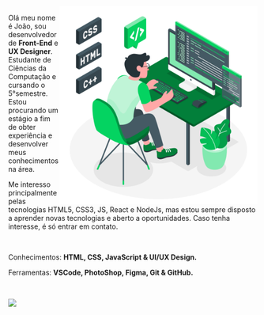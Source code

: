 <img src="./img/eu-pc.svg" min-width="400px" max-width="400px" width="400px" align="right" alt="">

<p align="left"> 
  Olá meu nome é João, sou desenvolvedor de <strong>Front-End</strong> e <strong>UX Designer</strong>. Estudante de Ciências da Computação e cursando o 5°semestre. Estou
procurando um estágio a fim de obter experiência e desenvolver meus
conhecimentos na área.

Me interesso principalmente pelas tecnologias HTML5,
CSS3, JS, React</strong> e NodeJs, mas estou sempre disposto a aprender novas
tecnologias e aberto a oportunidades. Caso tenha interesse, é só entrar em contato.
</p>
</br>

<p align="left">
  Conhecimentos: <strong>HTML, CSS, JavaScript & UI/UX Design.</strong>
</p>

<p align="left">
  Ferramentas: <strong>VSCode, PhotoShop, Figma, Git & GitHub.</strong>
</p>

</br>
<p align="left">
  
  <a href="https://www.linkedin.com/in/jo%C3%A3o-vitor-camargo-49815a1b0/" alt="Linkedin">
  <img src="https://img.shields.io/badge/-Linkedin-0e76a8?style=for-the-badge&logo=Linkedin&logoColor=white&link=https://www.linkedin.com/in/iuricode" /></a>

</p>  

